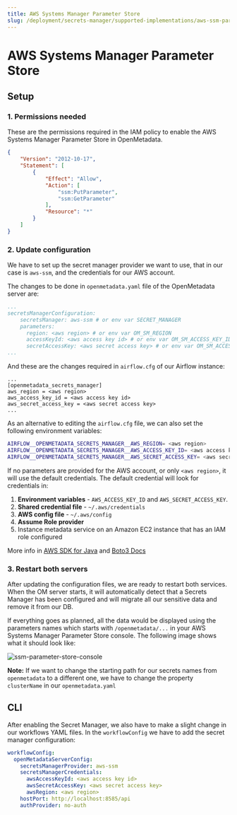 ```yaml
---
title: AWS Systems Manager Parameter Store
slug: /deployment/secrets-manager/supported-implementations/aws-ssm-parameter-store
---
```


# AWS Systems Manager Parameter Store

## Setup

### 1. Permissions needed

These are the permissions required in the IAM policy to enable the AWS Systems Manager Parameter Store in OpenMetadata.

```json
{
    "Version": "2012-10-17",
    "Statement": [
        {
            "Effect": "Allow",
            "Action": [
                "ssm:PutParameter",
                "ssm:GetParameter"
            ],
            "Resource": "*"
        }
    ]
}
```

### 2. Update configuration

We have to set up the secret manager provider we want to use, that in our case is `aws-ssm`, and the credentials for our AWS account.

The changes to be done in `openmetadata.yaml` file of the OpenMetadata server are:

```yaml
...
secretsManagerConfiguration:
    secretsManager: aws-ssm # or env var SECRET_MANAGER
    parameters:
      region: <aws region> # or env var OM_SM_REGION
      accessKeyId: <aws access key id> # or env var OM_SM_ACCESS_KEY_ID
      secretAccessKey: <aws secret access key> # or env var OM_SM_ACCESS_KEY
...
```

And these are the changes required in `airflow.cfg` of our Airflow instance:

```properties
...
[openmetadata_secrets_manager]
aws_region = <aws region>
aws_access_key_id = <aws access key id>
aws_secret_access_key = <aws secret access key>
...
```

As an alternative to editing the `airflow.cfg` file, we can also set the following environment variables:

```bash
AIRFLOW__OPENMETADATA_SECRETS_MANAGER__AWS_REGION= <aws region>
AIRFLOW__OPENMETADATA_SECRETS_MANAGER__AWS_ACCESS_KEY_ID= <aws access key id>
AIRFLOW__OPENMETADATA_SECRETS_MANAGER__AWS_SECRET_ACCESS_KEY= <aws secret access key>
```

If no parameters are provided for the AWS account, or only `<aws region>`, it will use the default credentials. The default credential will look for credentials in:

1. **Environment variables** - `AWS_ACCESS_KEY_ID` and `AWS_SECRET_ACCESS_KEY`.
2. **Shared credential file** - `~/.aws/credentials`
3. **AWS config file** - `~/.aws/config`
4. **Assume Role provider**
5. Instance metadata service on an Amazon EC2 instance that has an IAM role configured

More info in [AWS SDK for Java](https://docs.aws.amazon.com/sdk-for-java/v1/developer-guide/credentials.html) and [Boto3 Docs](https://boto3.amazonaws.com/v1/documentation/api/latest/guide/credentials.html)

### 3. Restart both servers

After updating the configuration files, we are ready to restart both services. When the OM server starts, it will automatically detect that a Secrets Manager has been configured and will migrate all our sensitive data and remove it from our DB.

If everything goes as planned, all the data would be displayed using the parameters names which starts with `/openmetadata/...` in your AWS Systems Manager Parameter Store console. The following image shows what it should look like:

<p/>
<Image src="/images/deployment/secrets-manager/supported-implementations/aws-ssm-parameter-store/ssm-parameter-store-console.png" alt="ssm-parameter-store-console"/>
<p/>

**Note:** If we want to change the starting path for our secrets names from `openmetadata` to a different one, we have to change the property `clusterName` in our `openmetadata.yaml`

## CLI

After enabling the Secret Manager, we also have to make a slight change in our workflows YAML files. In the `workflowConfig` we have to add the secret manager configuration:

```yaml
workflowConfig:
  openMetadataServerConfig:
    secretsManagerProvider: aws-ssm
    secretsManagerCredentials:
      awsAccessKeyId: <aws access key id>
      awsSecretAccessKey: <aws secret access key>
      awsRegion: <aws region>
    hostPort: http://localhost:8585/api
    authProvider: no-auth
```
